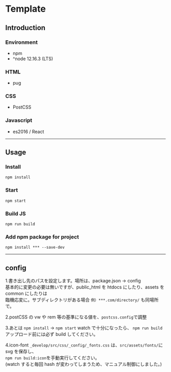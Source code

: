 # Template

## Introduction

### Environment

- npm
- ^node 12.16.3 (LTS)

### HTML

- pug

### CSS

- PostCSS

### Javascript

- es2016 / React

---

## Usage

### Install

```
npm install
```

### Start

```
npm start
```

### Build JS

```
npm run build
```

### Add npm package for project

```
npm install *** --save-dev
```

---

## config

1.書き出し先のパスを設定します。場所は、package.json -> config  
基本的に変更の必要は無いですが、public_html を htdocs にしたり、assets を common にしたりは  
臨機応変に。サブディレクトリがある場合 `例）***.com/directory/` も同場所で。

2.postCSS の vw や rem 等の基準になる値を、`postcss.config`で調整

3.あとは `npm install` -> `npm start` watch で十分になったら、 `npm run build`  
アップロード前には必ず build してください。

4.icon-font `_develop/src/css/_config/_fonts.css` は、`src/assets/fonts/`に svg を保存し、  
`npm run build:icon`を手動実行してください。  
(watch すると毎回 hash が変わってしまうため、マニュアル制御にしました。)

